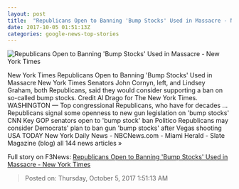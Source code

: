 ```yaml
---
layout: post
title:  "Republicans Open to Banning 'Bump Stocks' Used in Massacre - New York Times"
date: 2017-10-05 01:51:13Z
categories: google-news-top-stories
---
```


![Republicans Open to Banning 'Bump Stocks' Used in Massacre - New York Times](https://static01.nyt.com/images/2017/10/05/us/05dc-guns1/05dc-guns1-facebookJumbo.jpg)

New York Times Republicans Open to Banning 'Bump Stocks' Used in Massacre New York Times Senators John Cornyn, left, and Lindsey Graham, both Republicans, said they would consider supporting a ban on so-called bump stocks. Credit Al Drago for The New York Times. WASHINGTON — Top congressional Republicans, who have for decades ... Republicans signal some openness to new gun legislation on 'bump stocks' CNN Key GOP senators open to 'bump stock' ban Politico Republicans may consider Democrats' plan to ban gun 'bump stocks' after Vegas shooting USA TODAY New York Daily News - NBCNews.com - Miami Herald - Slate Magazine (blog) all 144 news articles »


Full story on F3News: [Republicans Open to Banning 'Bump Stocks' Used in Massacre - New York Times](http://www.f3nws.com/n/gZvdyD)

> Posted on: Thursday, October 5, 2017 1:51:13 AM
